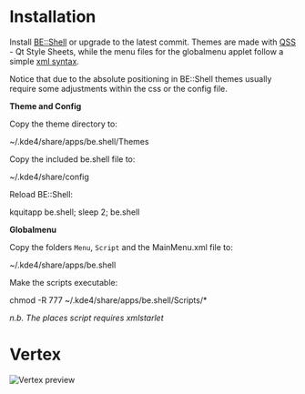Installation
======

Install [BE::Shell](http://sourceforge.net/p/be-shell/code/ci/master/tree/) or upgrade to the latest commit.
Themes are made with [QSS](http://qt-project.org/doc/qt-4.8/stylesheet-reference.html) - Qt Style Sheets, while the menu files for the globalmenu applet follow a simple [xml syntax](http://sourceforge.net/p/be-shell/wiki/Menu%20reference/).

Notice that due to the absolute positioning in BE::Shell themes usually require some adjustments within the css or the config file.

**Theme and Config**

Copy the theme directory to: 

   ~/.kde4/share/apps/be.shell/Themes

Copy the included be.shell file to:

   ~/.kde4/share/config
   
Reload BE::Shell:

   kquitapp be.shell; sleep 2; be.shell
   
   
**Globalmenu** 

Copy the folders `Menu`, `Script` and the MainMenu.xml file to:

  ~/.kde4/share/apps/be.shell
  
Make the scripts executable:

   chmod -R 777 ~/.kde4/share/apps/be.shell/Scripts/*

*n.b. The places script requires xmlstarlet*
  

Vertex
======

![Vertex preview](https://lh5.googleusercontent.com/-h83zA_HCRVQ/VGYMxGGvQOI/AAAAAAAAC7I/eNZRGMB8qW4/w1058-h595-no/schermata662.png "Vertex")


